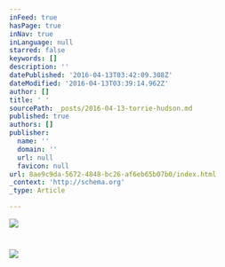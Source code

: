 ```yaml
---
inFeed: true
hasPage: true
inNav: true
inLanguage: null
starred: false
keywords: []
description: ''
datePublished: '2016-04-13T03:42:09.308Z'
dateModified: '2016-04-13T03:39:14.962Z'
author: []
title: ' '
sourcePath: _posts/2016-04-13-torrie-hudson.md
published: true
authors: []
publisher:
  name: ''
  domain: ''
  url: null
  favicon: null
url: 8ae9c9da-5672-4848-bc26-af6eb65b07b0/index.html
_context: 'http://schema.org'
_type: Article

---
```

![](https://s3-us-west-2.amazonaws.com/the-grid-img/p/db4889f8ba595bb531e38d329824b086c00ffd30.jpg)

# ![](https://the-grid-user-content.s3-us-west-2.amazonaws.com/28377380-c574-41fb-9c9b-2d1490eff82d.png)
